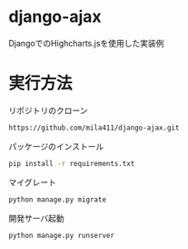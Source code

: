 # django-ajax
DjangoでのHighcharts.jsを使用した実装例

# 実行方法
リポジトリのクローン
```bash
https://github.com/mila411/django-ajax.git
```
パッケージのインストール
```bash
pip install -r requirements.txt
```
マイグレート
```bash
python manage.py migrate
```
開発サーバ起動
```bash
python manage.py runserver
```

